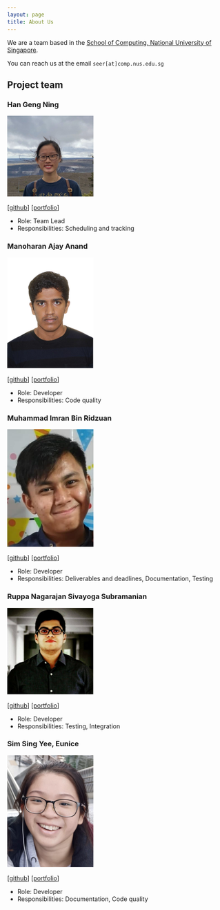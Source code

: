 ```yaml
---
layout: page
title: About Us
---
```


We are a team based in the [School of Computing, National University of Singapore](http://www.comp.nus.edu.sg).

You can reach us at the email `seer[at]comp.nus.edu.sg`

## Project team

### Han Geng Ning

<img src="images/zognin.png" width="200px">

[[github](http://github.com/zognin)]
[[portfolio](team/zognin.md)]

* Role: Team Lead
* Responsibilities: Scheduling and tracking

### Manoharan Ajay Anand

<img src="images/manoharan-ajay-anand.png" width="200px">

[[github](http://github.com/Manoharan-Ajay-Anand)]
[[portfolio](team/manoharan-ajay-anand.md)]

* Role: Developer
* Responsibilities: Code quality

### Muhammad Imran Bin Ridzuan

<img src="images/imranr2.png" width="200px">

[[github](http://github.com/Imranr2)]
[[portfolio](team/imranr2.md)]

* Role: Developer
* Responsibilities: Deliverables and deadlines, Documentation, Testing

### Ruppa Nagarajan Sivayoga Subramanian

<img src="images/sivayogasubramanian.png" width="200px">

[[github](http://github.com/sivayogasubramanian)] [[portfolio](team/sivayogasubramanian.md)]

* Role: Developer
* Responsibilities: Testing, Integration

### Sim Sing Yee, Eunice

<img src="images/eunicesim142.png" width="200px">

[[github](http://github.com/EuniceSim142)]
[[portfolio](team/eunicesim142.md)]

* Role: Developer
* Responsibilities: Documentation, Code quality
